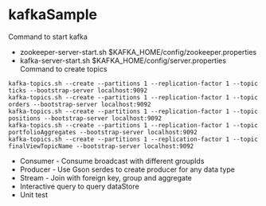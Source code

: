 # kafkaSample
Command to start kafka
- zookeeper-server-start.sh $KAFKA_HOME/config/zookeeper.properties
- kafka-server-start.sh $KAFKA_HOME/config/server.properties
Command to create topics
```
kafka-topics.sh --create --partitions 1 --replication-factor 1 --topic ticks --bootstrap-server localhost:9092
kafka-topics.sh --create --partitions 1 --replication-factor 1 --topic orders --bootstrap-server localhost:9092
kafka-topics.sh --create --partitions 1 --replication-factor 1 --topic positions --bootstrap-server localhost:9092
kafka-topics.sh --create --partitions 1 --replication-factor 1 --topic portfolioAggregates --bootstrap-server localhost:9092
kafka-topics.sh --create --partitions 1 --replication-factor 1 --topic finalViewTopicName --bootstrap-server localhost:9092 
```

- Consumer - Consume broadcast with different groupIds
- Producer - Use Gson serdes to create producer for any data type
- Stream - Join with foreign key, group and aggregate
- Interactive query to query dataStore
- Unit test
